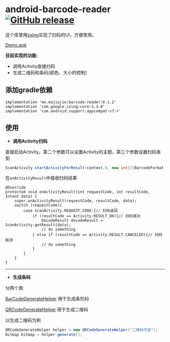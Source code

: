 # android-barcode-reader [![GitHub release](https://img.shields.io/github/release/tyzlmjj/android-barcode-reader.svg)](https://github.com/tyzlmjj/android-barcode-reader/releases)

这个库使用[zxing](https://github.com/zxing/zxing)实现了扫码的UI，方便使用。

[Demo.apk](https://github.com/tyzlmjj/android-barcode-reader/releases/download/0.1.1/Demo.apk)

**目前实现的功能:**

- 调用Activity直接扫码
- 生成二维码和条码(颜色、大小的控制)

## 添加gradle依赖

```
implementation 'me.majiajie:barcode-reader:0.1.2'
implementation 'com.google.zxing:core:3.3.0'
implementation 'com.android.support:appcompat-v7:+'
```

## 使用

- **调用Activity扫码**

直接启动Activity。第二个参数可以设置Activity的主题，第三个参数设置扫码类型
```java
ScanActivity.startActivityForResult(context,0, new int[]{BarcodeFormat.QR_CODE});
```
在`onActivityResult`中接收扫码结果
```
@Override
protected void onActivityResult(int requestCode, int resultCode, Intent data) {
    super.onActivityResult(requestCode, resultCode, data);
    switch (requestCode){
        case ScanActivity.REQUEST_CODE:{// 扫码返回
            if (resultCode == Activity.RESULT_OK){// 扫码成功
                DecodeResult decodeResult = ScanActivity.getResult(data);
                // do something
            } else if (resultCode == Activity.RESULT_CANCELED){// 扫码取消
                // do something
            }
        }
    }
}
```

------

- **生成条码**

分两个类:

[BarCodeGenerateHelper](https://github.com/tyzlmjj/android-barcode-reader/blob/master/barcode-reader/src/main/java/me/majiajie/barcodereader/encode/BarCodeGenerateHelper.java) 用于生成条形码

[QRCodeGenerateHelper](https://github.com/tyzlmjj/android-barcode-reader/blob/master/barcode-reader/src/main/java/me/majiajie/barcodereader/encode/QRCodeGenerateHelper.java) 用于生成二维码

以生成二维码为例

```java
QRCodeGenerateHelper helper = new QRCodeGenerateHelper("二维码内容");
Bitmap bitmap = helper.generate();
```


  

